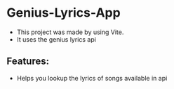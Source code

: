 # Genius-Lyrics-App

- This project was made by using Vite.
- It uses the genius lyrics api

## Features:

- Helps you lookup the lyrics of songs available in api
